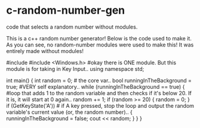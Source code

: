 # c-random-number-gen
code that selects a random number without modules.


This is a c++ random number generator!
Below is the code used to make it. As
you can see, no random-number modules were used
to make this! It was entirely made without modules!



#include <iostream>
#include <Windows.h> #okay there is ONE module. But this module is for taking in Key Input..
using namespace std;

int main()
{
	int random = 0; # the core var..
	bool runningInTheBackground = true;      #VERY self explanatory..
	while (runningInTheBackground == true) { #loop that adds 1 to the random variable and then checks if it's below 20. If it is, it will start at 0 again..
		random += 1;
		if (random >= 20)
		{
			random = 0;
		}
		if (GetKeyState('A'))  # if A key pressed, stop the loop and output the random variable's current value (or, the random number)..
		{
			runningInTheBackground = false; 
			cout << random;
		}
	}
}
